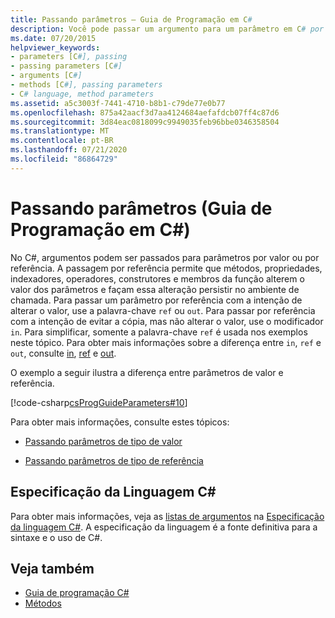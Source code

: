 ```yaml
---
title: Passando parâmetros – Guia de Programação em C#
description: Você pode passar um argumento para um parâmetro em C# por valor ou referência. As alterações em um argumento passado por referência são mantidas. Use ref ou out para passar por referência.
ms.date: 07/20/2015
helpviewer_keywords:
- parameters [C#], passing
- passing parameters [C#]
- arguments [C#]
- methods [C#], passing parameters
- C# language, method parameters
ms.assetid: a5c3003f-7441-4710-b8b1-c79de77e0b77
ms.openlocfilehash: 875a42aacf3d7aa4124684aefafdcb07ff4c87d6
ms.sourcegitcommit: 3d84eac0818099c9949035feb96bbe0346358504
ms.translationtype: MT
ms.contentlocale: pt-BR
ms.lasthandoff: 07/21/2020
ms.locfileid: "86864729"
---
```

# <a name="passing-parameters-c-programming-guide"></a>Passando parâmetros (Guia de Programação em C#)
No C#, argumentos podem ser passados para parâmetros por valor ou por referência. A passagem por referência permite que métodos, propriedades, indexadores, operadores, construtores e membros da função alterem o valor dos parâmetros e façam essa alteração persistir no ambiente de chamada. Para passar um parâmetro por referência com a intenção de alterar o valor, use a palavra-chave `ref` ou `out`. Para passar por referência com a intenção de evitar a cópia, mas não alterar o valor, use o modificador `in`. Para simplificar, somente a palavra-chave `ref` é usada nos exemplos neste tópico. Para obter mais informações sobre a diferença entre `in`, `ref` e `out`, consulte [in](../../language-reference/keywords/in-parameter-modifier.md), [ref](../../language-reference/keywords/ref.md) e [out](../../language-reference/keywords/out-parameter-modifier.md).  
  
 O exemplo a seguir ilustra a diferença entre parâmetros de valor e referência.  
  
 [!code-csharp[csProgGuideParameters#10](~/samples/snippets/csharp/VS_Snippets_VBCSharp/csProgGuideParameters/CS/Parameters.cs#10)]  
  
 Para obter mais informações, consulte estes tópicos:  
  
- [Passando parâmetros de tipo de valor](./passing-value-type-parameters.md)  
  
- [Passando parâmetros de tipo de referência](./passing-reference-type-parameters.md)  
  
## <a name="c-language-specification"></a>Especificação da Linguagem C#  

Para obter mais informações, veja as [listas de argumentos](~/_csharplang/spec/expressions.md#argument-lists) na [Especificação da linguagem C#](/dotnet/csharp/language-reference/language-specification/introduction). A especificação da linguagem é a fonte definitiva para a sintaxe e o uso de C#.
  
## <a name="see-also"></a>Veja também

- [Guia de programação C#](../index.md)
- [Métodos](./methods.md)
